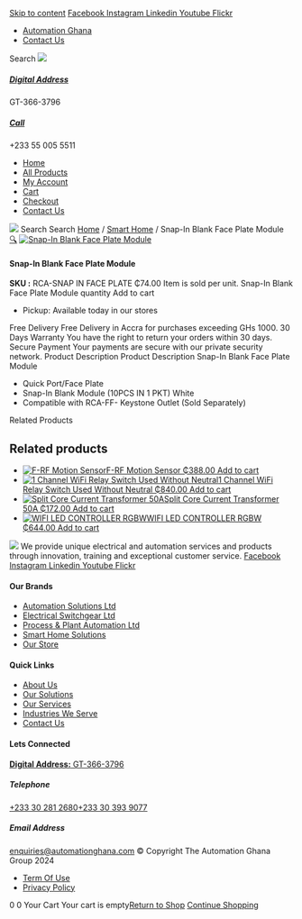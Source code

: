 [Skip to content](https://store.automationghana.com/product/snap-in-blank-face-plate-module/#content)
[ Facebook ](https://www.facebook.com/automationgh/) [ Instagram ](https://www.instagram.com/automationgh/) [ Linkedin ](https://www.linkedin.com/company/the-automation-ghana-limited/) [ Youtube ](https://www.youtube.com/channel/UCurrRDUSm5oIW39VXjn1u0w) [ Flickr ](https://www.flickr.com/photos/181794037@N07/)
  * [ Automation Ghana ](https://automationghana.com)
  * [ Contact Us ](https://store.automationghana.com/contact/)


Search
[ ![](https://store.automationghana.com/wp-content/uploads/2024/04/Website-TAGG-Logo-BLUE.png) ](https://store.automationghana.com/)
[ ](https://maps.app.goo.gl/m4xeaagWCNbLk4jM6)
#####  [ Digital Address ](https://maps.app.goo.gl/m4xeaagWCNbLk4jM6)
GT-366-3796 
[ ](tel:+233550055511)
#####  [ Call ](tel:+233550055511)
+233 55 005 5511 
  * [Home](https://store.automationghana.com/)
  * [All Products](https://store.automationghana.com/shop/)
  * [My Account](https://store.automationghana.com/my-account/)
  * [Cart](https://store.automationghana.com/cart/)
  * [Checkout](https://store.automationghana.com/checkout/)
  * [Contact Us](https://store.automationghana.com/contact/)


[![](https://store.automationghana.com/wp-content/uploads/2024/04/AutomationGhana_logo_white.png)](https://store.automationghana.com)
Search
Search
[Home](https://store.automationghana.com) / [Smart Home](https://store.automationghana.com/product-category/smart-home/) / Snap-In Blank Face Plate Module
[🔍](https://store.automationghana.com/product/snap-in-blank-face-plate-module/)
[![Snap-In Blank Face Plate Module](https://store.automationghana.com/wp-content/uploads/2021/10/RCA-SNAP-IN-FACE-PLATE.jpg)](https://store.automationghana.com/wp-content/uploads/2021/10/RCA-SNAP-IN-FACE-PLATE.jpg)
####  Snap-In Blank Face Plate Module 
**SKU :** RCA-SNAP IN FACE PLATE 
₵74.00
Item is sold per unit.
Snap-In Blank Face Plate Module quantity
Add to cart
  * Pickup: Available today in our stores


Free Delivery 
Free Delivery in Accra for purchases exceeding GHs 1000. 
30 Days Warranty 
You have the right to return your orders within 30 days. 
Secure Payment 
Your payments are secure with our private security network. 
Product Description
Product Description
Snap-In Blank Face Plate Module 
  * Quick Port/Face Plate
  * Snap-In Blank Module (10PCS IN 1 PKT) White
  * Compatible with RCA-FF- Keystone Outlet (Sold Separately)


Related Products 
## Related products
  * [![F-RF Motion Sensor](https://store.automationghana.com/wp-content/uploads/2021/10/images.jpg)F-RF Motion Sensor ₵388.00 ](https://store.automationghana.com/product/f-rf-motion-sensor/)
[Add to cart](https://store.automationghana.com/product/snap-in-blank-face-plate-module/?add-to-cart=3590)
  * [![1 Channel WiFi Relay Switch Used Without Neutral](https://store.automationghana.com/wp-content/uploads/2021/10/shelly-1l-wifi-relay-switch-300x300.jpg)1 Channel WiFi Relay Switch Used Without Neutral ₵840.00 ](https://store.automationghana.com/product/1-channel-wifi-relay-switch-used-without-neutral/)
[Add to cart](https://store.automationghana.com/product/snap-in-blank-face-plate-module/?add-to-cart=3567)
  * [![Split Core Current Transformer 50A](https://store.automationghana.com/wp-content/uploads/2021/03/Clamp-Up-300x300.jpeg)Split Core Current Transformer 50A ₵172.00 ](https://store.automationghana.com/product/50a-16ma-clamp-on-current-transformer/)
[Add to cart](https://store.automationghana.com/product/snap-in-blank-face-plate-module/?add-to-cart=3308)
  * [![WIFI LED CONTROLLER RGBW](https://store.automationghana.com/wp-content/uploads/2021/03/SHELLY-RGBW-2-300x300.jpg)WIFI LED CONTROLLER RGBW ₵644.00 ](https://store.automationghana.com/product/shelly-rgbw-2/)
[Add to cart](https://store.automationghana.com/product/snap-in-blank-face-plate-module/?add-to-cart=3252)


![](https://store.automationghana.com/wp-content/uploads/2024/04/AutomationGhana_logo_white.png)
We provide unique electrical and automation services and products through innovation, training and exceptional customer service.
[ Facebook ](https://www.facebook.com/automationgh/) [ Instagram ](https://www.instagram.com/automationgh/) [ Linkedin ](https://www.linkedin.com/company/the-automation-ghana-limited/) [ Youtube ](https://www.youtube.com/channel/UCurrRDUSm5oIW39VXjn1u0w) [ Flickr ](https://www.flickr.com/photos/181794037@N07/)
#### Our Brands
  * [ Automation Solutions Ltd ](https://store.automationghana.com/product/snap-in-blank-face-plate-module/)
  * [ Electrical Switchgear Ltd ](https://store.automationghana.com/product/snap-in-blank-face-plate-module/)
  * [ Process & Plant Automation Ltd ](https://store.automationghana.com/product/snap-in-blank-face-plate-module/)
  * [ Smart Home Solutions ](https://store.automationghana.com/product/snap-in-blank-face-plate-module/)
  * [ Our Store ](https://store.automationghana.com/product/snap-in-blank-face-plate-module/)


#### Quick Links
  * [ About Us ](https://store.automationghana.com/product/snap-in-blank-face-plate-module/)
  * [ Our Solutions ](https://store.automationghana.com/product/snap-in-blank-face-plate-module/)
  * [ Our Services ](https://store.automationghana.com/product/snap-in-blank-face-plate-module/)
  * [ Industries We Serve ](https://store.automationghana.com/product/snap-in-blank-face-plate-module/)
  * [ Contact Us ](https://store.automationghana.com/product/snap-in-blank-face-plate-module/)


#### Lets Connected
[**Digital Address:** GT-366-3796](https://maps.app.goo.gl/m4xeaagWCNbLk4jM6)
#####  Telephone 
[ +233 30 281 2680](tel:+233302812680)[+233 30 393 9077](https://store.automationghana.com/product/snap-in-blank-face-plate-module/+233303939077)
#####  Email Address 
enquiries@automationghana.com 
© Copyright The Automation Ghana Group 2024
  * [ Term Of Use ](https://store.automationghana.com/product/snap-in-blank-face-plate-module/)
  * [ Privacy Policy ](https://store.automationghana.com/product/snap-in-blank-face-plate-module/)


0
0
Your Cart
Your cart is empty[Return to Shop](https://store.automationghana.com/shop/)
[Continue Shopping](https://store.automationghana.com/product/snap-in-blank-face-plate-module/)
